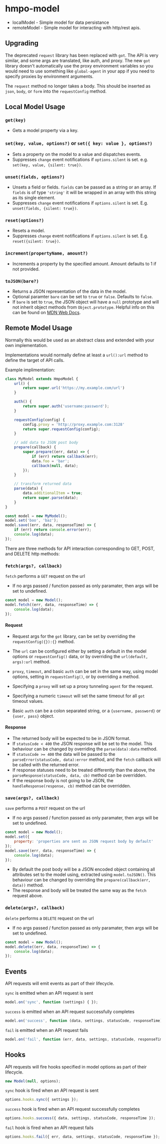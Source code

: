# hmpo-model

* localModel - Simple model for data persistance
* remoteModel - Simple model for interacting with http/rest apis.

## Upgrading

The deprecated `request` library has been replaced with `got`. The API is very similar, and some args are translated, like auth, and proxy.
The new `got` library doesn't automatically use the proxy environment variables so you would need to use something like `global-agent` in your
app if you need to specify proxies by environment arguments.

The `request` method no longer takes a body. This should be inserted as `json`, `body`, or `form` into the `requestConfig` method.

## Local Model Usage

### `get(key)`

* Gets a model property via a key.

### `set(key, value, options?)` or `set({ key: value }, options?)`

* Sets a property on the model to a value and dispatches events.
* Suppresses `change` event notifications if `options.silent` is set. e.g. `set(key, value, {silent: true})`.

### `unset(fields, options?)`

* Unsets a field or fields. `fields` can be passed as a string or an array. If `fields` is of type `'string'` it will be wrapped in an array with this string as its single element.
* Suppresses `change` event notifications if `options.silent` is set. E.g. `unset(fields, {silent: true})`.

### `reset(options?)`

* Resets a model.
* Suppresses `change` event notifications if `options.silent` is set. E.g. `reset({silent: true})`.

### `increment(propertyName, amount?)`

* Increments a property by the specified amount. Amount defaults to 1 if not provided.

### `toJSON(bare?)`

* Returns a JSON representation of the data in the model.
* Optional paramter `bare` can be set to `true` or `false`. Defaults to `false`.
* If `bare` is set to `true`, the JSON object will have a `null` prototype and will not inherit object methods from `Object.prototype`. Helpful info on this can be found on [MDN Web Docs](https://developer.mozilla.org/en-US/docs/Web/JavaScript/Reference/Global_Objects/Object#null-prototype_objects).

## Remote Model Usage

Normally this would be used as an abstract class and extended with your own implementation.

Implementations would normally define at least a `url():url` method to define the target of API calls.

Example implimentation:

```javascript
class MyModel extends HmpoModel {
    url() {
        return super.url('https://my.example.com/url')
    }

    auth() {
        return super.auth('username:password');
    }

    requestConfig(config) {
        config.proxy = 'http://proxy.example.com:3128'
        return super.requestConfig(config);
    }

    // add data to JSON post body
    prepare(callback) {
        super.prepare((err, data) => {
            if (err) return callback(err);
            data.foo = 'bar';
            callback(null, data);
        });
    }

    // transform returned data
    parse(data) {
        data.additionalItem = true;
        return super.parse(data);
    }
}

const model = new MyModel();
model.set('boo', 'baz');
model.save((err, data, responseTime) => {
    if (err) return console.error(err);
    console.log(data);
});
```

There are three methods for API interaction corresponding to GET, POST, and DELETE http methods:

### `fetch(args?, callback)`

`fetch` performs a `GET` request on the url

* If no args passed / function passed as only paramater, then args will be set to undefined.

```javascript
const model = new Model();
model.fetch((err, data, responseTime) => {
    console.log(data);
});
```

#### Request

* Request args for the `got` library, can be set by overriding the `requestConfig({}):{}` method.
* The `url` can be configured either by setting a default in the model options or `requestConfig()` data, or by overriding the `url(default, args):url` method.

* `proxy`, `timeout`, and basic `auth` can be set in the same way, using model options, setting in `requestConfig()`, or by overriding a method.
* Specifying a `proxy` will set up a proxy tunneling `agent` for the request.
* Specifying a numeric `timeout` will set the same timeout for all `got` timeout values.
* Basic `auth` can be a colon separated string, or a `{username, password}` or `{user, pass}` object.

#### Response

* The returned body will be expected to be in JSON format.
* If `statusCode < 400` the JSON response will be set to the model.
This behaviour can be changed by overriding the `parse(data):data` method.
* If `statusCode >= 400` the data will be passed to the `parseError(statusCode, data):error` method, and the `fetch` callback will be called with the returned error.
* If response statuses need to be treated differently than the above, the `parseResponse(statusCode, data, cb)` method can be overridden.
* If the response body is not going to be JSON, the `handleResponse(response, cb)` method can be overridden.

### `save(args?, callback)`

`save` performs a `POST` request on the url

* If no args passed / function passed as only paramater, then args will be set to undefined.

```javascript
const model = new Model();
model.set({
    property: 'properties are sent as JSON request body by default'
});
model.save((err, data, responseTime) => {
    console.log(data);
});
```

* By default the post body will be a JSON encoded object containing all attributes set to the model using, extracted using `model.toJSON()`. This behaviour can be changed by overriding the `prepare(callback(err, data))` method.
* The response and body will be treated the same way as the `fetch` request above.

### `delete(args?, callback)`

`delete` performs a `DELETE` request on the url

* If no args passed / function passed as only paramater, then args will be set to undefined.

```javascript
const model = new Model();
model.delete((err, data, responseTime) => {
    console.log(data);
});
```

## Events

API requests will emit events as part of their lifecycle.

`sync` is emitted when an API request is sent

```javascript
model.on('sync', function (settings) { });
```

`success` is emitted when an API request successfully completes

```javascript
model.on('success', function (data, settings, statusCode, responseTime) { });
```

`fail` is emitted when an API request fails

```javascript
model.on('fail', function (err, data, settings, statusCode, responseTime) { });
```

## Hooks

API requests will fire hooks specified in model options as part of their lifecycle.

```javascript
new Model(null, options);
```

`sync` hook is fired when an API request is sent

```javascript
options.hooks.sync({ settings });
```

`success` hook is fired when an API request successfully completes

```javascript
options.hooks.success({ data, settings, statusCode, responseTime });
```

`fail` hook is fired when an API request fails

```javascript
options.hooks.fail({ err, data, settings, statusCode, responseTime });
```
